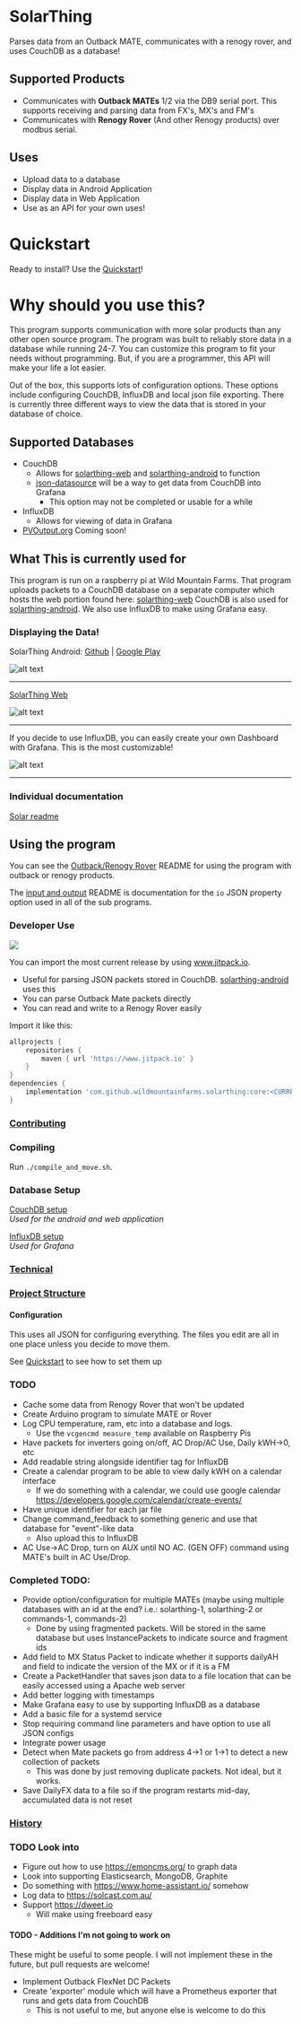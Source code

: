 # SolarThing
Parses data from an Outback MATE, communicates with a renogy rover, and uses CouchDB as a database!

## Supported Products
* Communicates with <strong>Outback MATEs</strong> 1/2 via the DB9 serial port. This supports receiving and parsing data from FX's, MX's and FM's
* Communicates with <strong>Renogy Rover</strong> (And other Renogy products) over modbus serial.

## Uses
* Upload data to a database
* Display data in Android Application
* Display data in Web Application
* Use as an API for your own uses!

# Quickstart
Ready to install? Use the [Quickstart](docs/quickstart.md)!

# Why should you use this?
This program supports communication with more solar products than any other open source program. The program
was built to reliably store data in a database while running 24-7. You can customize this program to fit your
needs without programming. But, if you are a programmer, this API will make your life a lot easier.

Out of the box, this supports lots of configuration options. These options include configuring CouchDB, InfluxDB and  local json file exporting. There is
currently three different ways to view the data that is stored in your database of choice.

## Supported Databases
* CouchDB
  * Allows for [solarthing-web](https://github.com/wildmountainfarms/solarthing-web) and [solarthing-android](https://github.com/wildmountainfarms/solarthing-android) to function
  * [json-datasource](./json-datasource) will be a way to get data from CouchDB into Grafana
    * This option may not be completed or usable for a while
* InfluxDB
  * Allows for viewing of data in Grafana
* [PVOutput.org](https://pvoutput.org) Coming soon!

## What This is currently used for
This program is run on a raspberry pi at Wild Mountain Farms.
That program uploads packets to a CouchDB database on a separate computer which hosts the web portion
found here: [solarthing-web](https://github.com/wildmountainfarms/solarthing-web) CouchDB is also used for [solarthing-android](https://github.com/wildmountainfarms/solarthing-android). 
We also use InfluxDB to make using Grafana easy.

### Displaying the Data!
SolarThing Android: [Github](https://github.com/wildmountainfarms/solarthing-android)
|
[Google Play](https://play.google.com/store/apps/details?id=me.retrodaredevil.solarthing.android)

![alt text](docs/solarthing-android-example.jpg "SolarThing Android Notification")
<hr/>

[SolarThing Web](https://github.com/wildmountainfarms/solarthing-web)

![alt text](docs/solarthing-web-example.png "SolarThing Web")
<hr/>
If you decide to use InfluxDB, you can easily create your own Dashboard with Grafana. This is the most customizable!

![alt text](docs/grafana-example.png "SolarThing with Grafana")

<hr/>

### Individual documentation
[Solar readme](solar/README.md)

## Using the program
You can see the [Outback/Renogy Rover](solar/README.md) README for using the program with outback or renogy products.

The [input and output](docs/input_and_outputs.md) README is documentation for the `io` JSON property option used in all of the sub programs.

### Developer Use
[![](https://jitpack.io/v/wildmountainfarms/solarthing.svg)](https://jitpack.io/#wildmountainfarms/solarthing)

You can import the most current release by using www.jitpack.io. 
* Useful for parsing JSON packets stored in CouchDB. [solarthing-android](https://github.com/wildmountainfarms/solarthing-android) uses this
* You can parse Outback Mate packets directly
* You can read and write to a Renogy Rover easily

Import it like this:
```groovy
allprojects {
    repositories {
        maven { url 'https://www.jitpack.io' }
    }
}
dependencies {
    implementation 'com.github.wildmountainfarms.solarthing:core:<CURRENT VERSION HERE>'
}
```


### [Contributing](CONTRIBUTING.md)

### Compiling
Run `./compile_and_move.sh`.

### Database Setup
[CouchDB setup](docs/couchdb.md)<br/>
*Used for the android and web application*

[InfluxDB setup](docs/influxdb_config.md)<br/>
*Used for Grafana*

### [Technical](docs/technical.md)
### [Project Structure](docs/project_structure.md)

#### Configuration
This uses all JSON for configuring everything. The files you edit are all in one place unless you decide to move them.

See [Quickstart](docs/quickstart.md) to see how to set them up


### TODO
* Cache some data from Renogy Rover that won't be updated
* Create Arduino program to simulate MATE or Rover
* Log CPU temperature, ram, etc into a database and logs.
  * Use the `vcgencmd measure_temp` available on Raspberry Pis
* Have packets for inverters going on/off, AC Drop/AC Use, Daily kWH->0, etc
* Add readable string alongside identifier tag for InfluxDB
* Create a calendar program to be able to view daily kWH on a calendar interface
  * If we do something with a calendar, we could use google calendar https://developers.google.com/calendar/create-events/
* Have unique identifier for each jar file
* Change command_feedback to something generic and use that database for "event"-like data
  * Also upload this to InfluxDB
* AC Use->AC Drop, turn on AUX until NO AC. (GEN OFF) command using MATE's built in AC Use/Drop.

### Completed TODO:
* Provide option/configuration for multiple MATEs (maybe using multiple databases with an id at the end? i.e.: solarthing-1, solarthing-2 or commands-1, commands-2)
    * Done by using fragmented packets. Will be stored in the same database but uses InstancePackets to indicate source and fragment ids
* Add field to MX Status Packet to indicate whether it supports dailyAH and field to indicate the version of the MX or if it is a FM
* Create a PacketHandler that saves json data to a file location that can be easily accessed using a Apache web server
* Add better logging with timestamps
* Make Grafana easy to use by supporting InfluxDB as a database
* Add a basic file for a systemd service
* Stop requiring command line parameters and have option to use all JSON configs
* Integrate power usage
* Detect when Mate packets go from address 4->1 or 1->1 to detect a new collection of packets
  * This was done by just removing duplicate packets. Not ideal, but it works.
* Save DailyFX data to a file so if the program restarts mid-day, accumulated data is not reset

### [History](docs/history.md)

### TODO Look into
* Figure out how to use https://emoncms.org/ to graph data
* Look into supporting Elasticsearch, MongoDB, Graphite
* Do something with https://www.home-assistant.io/ somehow
* Log data to https://solcast.com.au/
* Support https://dweet.io
  * Will make using freeboard easy

#### TODO - Additions I'm not going to work on
These might be useful to some people. I will not implement these in the future, but pull requests are welcome!
* Implement Outback FlexNet DC Packets
* Create 'exporter' module which will have a Prometheus exporter that runs and gets data from CouchDB
  * This is not useful to me, but anyone else is welcome to do this
